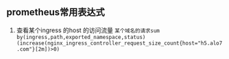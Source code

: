 ## prometheus常用表达式
1. 查看某个ingress 的host 的访问流量
`某个域名的请求sum by(ingress,path,exported_namespace,status) (increase(nginx_ingress_controller_request_size_count{host="h5.alo7.com"}[2m])>0)`
